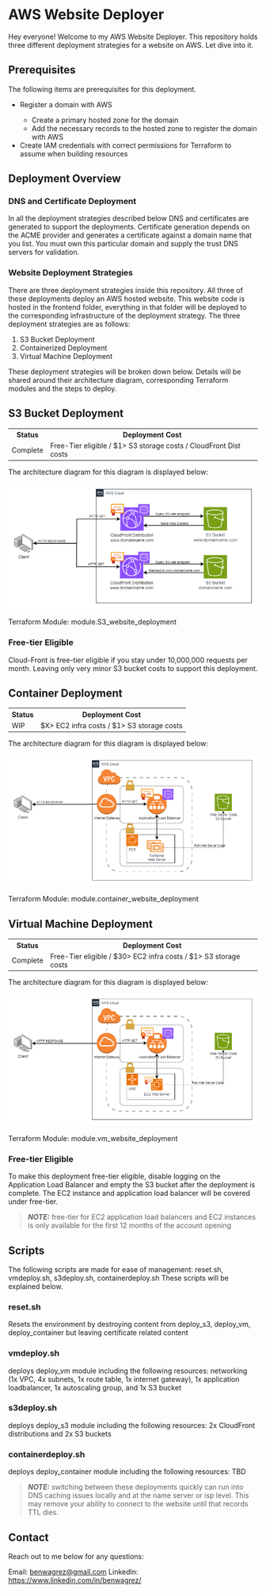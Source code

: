 # AWS Website Deployer
Hey everyone! Welcome to my AWS Website Deployer. This repository holds three different deployment strategies for a website on AWS. Let dive into it.

## Prerequisites
The following items are prerequisites for this deployment.
<ul>
    <li>Register a domain with AWS</li>
    <ul>
        <li>Create a primary hosted zone for the domain</li>
        <li>Add the necessary records to the hosted zone to register the domain with AWS</li>
    </ul>
    <li>Create IAM credentials with correct permissions for Terraform to assume when building resources</li>
</ul>

## Deployment Overview

### DNS and Certificate Deployment
In all the deployment strategies described below DNS and certificates are generated to support the deployments. Certificate generation depends on the ACME provider and generates a certificate against a domain name that you list. You must own this particular domain and supply the trust DNS servers for validation.

### Website Deployment Strategies
There are three deployment strategies inside this repository. All three of these deployments deploy an AWS hosted website. This website code is hosted in the frontend folder, everything in that folder will be deployed to the corresponding infrastructure of the deployment strategy. The three deployment strategies are as follows:
<ol>
    <li>S3 Bucket Deployment</li>
    <li>Containerized Deployment</li>
    <li>Virtual Machine Deployment</li>
</ol>
These deployment strategies will be broken down below. Details will be shared around their architecture diagram, corresponding Terraform modules and the steps to deploy.

## S3 Bucket Deployment
<table>
    <tr>
        <th>Status</th><th>Deployment Cost</th>
    </tr>
    <tr>
        <td>Complete</td><td>Free-Tier eligible / $1> S3 storage costs / CloudFront Dist costs</td>
    </tr>
</table>
The architecture diagram for this diagram is displayed below:

![S3 Deployment Diagram](assets/S3WebDiagram.drawio.png)

Terraform Module:
module.S3_website_deployment

### Free-tier Eligible
Cloud-Front is free-tier eligible if you stay under 10,000,000 requests per month. Leaving only very minor S3 bucket costs to support this deployment.

## Container Deployment
<table>
    <tr>
        <th>Status</th><th>Deployment Cost</th>
    </tr>
    <tr>
        <td>WIP</td><td>$X> EC2 infra costs / $1> S3 storage costs</td>
    </tr>
</table>
The architecture diagram for this diagram is displayed below:

![Alt text](assets/ContainerDiagram.drawio.png)

Terraform Module:
module.container_website_deployment

## Virtual Machine Deployment
<table>
    <tr>
        <th>Status</th><th>Deployment Cost</th>
    </tr>
    <tr>
        <td>Complete</td><td>Free-Tier eligible / $30> EC2 infra costs / $1> S3 storage costs</td>
    </tr>
</table>
The architecture diagram for this diagram is displayed below:

![VM Deployment Diagram](assets/VMWebDiagram.drawio.png)

Terraform Module:
module.vm_website_deployment

### Free-tier Eligible
To make this deployment free-tier eligible, disable logging on the Application Load Balancer and empty the S3 bucket after the deployment is complete. The EC2 instance and application load balancer will be covered under free-tier.
> **_NOTE:_**  free-tier for EC2 application load balancers and EC2 instances is only available for the first 12 months of the account opening

## Scripts
The following scripts are made for ease of management: reset.sh, vmdeploy.sh, s3deploy.sh, containerdeploy.sh
These scripts will be explained below.

### reset.sh
Resets the environment by destroying content from deploy_s3, deploy_vm, deploy_container but leaving certificate related content

### vmdeploy.sh
deploys deploy_vm module including the following resources: networking (1x VPC, 4x subnets, 
1x route table, 1x internet gateway), 1x application loadbalancer, 1x autoscaling group, and 1x S3 bucket

### s3deploy.sh
deploys deploy_s3 module including the following resources: 2x CloudFront distributions and 2x S3 buckets

### containerdeploy.sh
deploys deploy_container module including the following resources: TBD

> **_NOTE:_**  switching between these deployments quickly can run into DNS caching issues locally and at the name server or isp level. This may remove your ability to connect to the website until that records TTL dies.

## Contact

Reach out to me below for any questions:

Email: benwagrez@gmail.com
LinkedIn: https://www.linkedin.com/in/benwagrez/